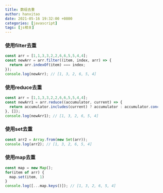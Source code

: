 ```yaml
---
title: 数组去重
author: hanxitao
date: 2021-05-16 19:32:00 +0800
categories: [javascript]
tags: [js相关]
---
```


### 使用filter去重
```javascript
const arr = [1,1,3,3,2,2,6,6,5,5,4,4];
const newArr = arr.filter((item, index, arr) => {
  return arr.indexOf(item) === index;
});
console.log(newArr); // [1, 3, 2, 6, 5, 4]
```
### 使用reduce去重
```javascript
const arr = [1,1,3,3,2,2,6,6,5,5,4,4];
const newArr1 = arr.reduce((accumulator, current) => {
  return accumulator.includes(current) ? accumulator : accumulator.concat(current);
}, []); 
console.log(newArr1); // [1, 3, 2, 6, 5, 4]
```

### 使用set去重
```javascript
const arr2 = Array.from(new Set(arr));
console.log(arr2); // [1, 3, 2, 6, 5, 4]
```

### 使用map去重
```javascript
const map = new Map();
for(item of arr) {
  map.set(item, 1)
}
console.log([...map.keys()]); // [1, 3, 2, 6, 5, 4]
```